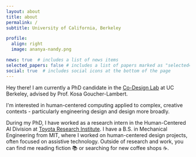 ```yaml
---
layout: about
title: about
permalink: /
subtitle: University of California, Berkeley

profile:
  align: right
  image: ananya-nandy.png

news: true  # includes a list of news items
selected_papers: false # includes a list of papers marked as "selected={true}"
social: true  # includes social icons at the bottom of the page
---
```


Hey there! I am currently a PhD candidate in the [Co-Design Lab](https://codesign.berkeley.edu/) at UC Berkeley, advised by Prof. Kosa Goucher-Lambert. 

I'm interested in human-centered computing applied to complex, creative contexts - particularly engineering design and design more broadly. 

During my PhD, I have worked as a research intern in the Human-Centered AI Division at [Toyota Research Institute](https://www.tri.global/our-work/human-centered-ai). I have a B.S. in Mechanical Engineering from MIT, where I worked on human-centered design projects, often focused on assistive technology. Outside of research and work, you can find me reading fiction :books: or searching for new coffee shops :coffee:.
